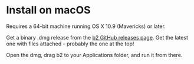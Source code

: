# Install on macOS

Requires a 64-bit machine running OS X 10.9 (Mavericks) or later.

Get a binary .dmg release from the
[b2 GitHub releases page](https://github.com/tom-seddon/b2/releases).
Get the latest one with files attached - probably the one at the top!

Open the dmg, drag b2 to your Applications folder, and run it from
there.

